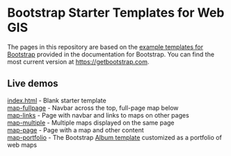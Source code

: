 # Bootstrap Starter Templates for Web GIS
The pages in this repository are based on the [example templates for Bootstrap](https://getbootstrap.com/docs/4.4/examples/) provided in the documentation for Bootstrap. You can find the most current version at https://getbootstrap.com.

## Live demos  

[index.html](https://geog4046.github.io/webmap-starter-packs) - Blank starter template  
[map-fullpage](https://geog4046.github.io/webmap-starter-packs/map-fullpage) - Navbar across the top, full-page map below  
[map-links](https://geog4046.github.io/webmap-starter-packs/map-links) - Page with navbar and links to maps on other pages  
[map-multiple](https://geog4046.github.io/webmap-starter-packs/map-multiple) - Multiple maps displayed on the same page  
[map-page](https://geog4046.github.io/webmap-starter-packs/map-page) - Page with a map and other content  
[map-portfolio](https://geog4046.github.io/webmap-starter-packs/map-portfolio) - The Bootstrap [Album template](https://getbootstrap.com/docs/4.4/examples/album/) customized as a portfolio of web maps  
